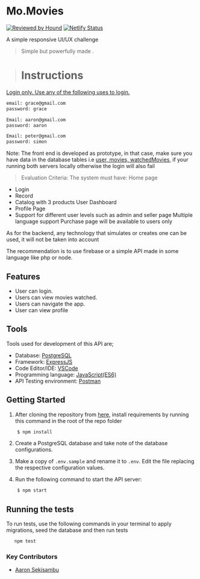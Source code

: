 
# Mo.Movies
[![Reviewed by Hound](https://img.shields.io/badge/Reviewed_by-Hound-8E64B0.svg)](https://houndci.com)
[![Netlify Status](https://api.netlify.com/api/v1/badges/56b784ed-b2e1-4d98-88f4-eeae4f79f958/deploy-status)](https://app.netlify.com/sites/mo-movies/deploys)

A simple responsive UI/UX challenge
> Simple but powerfully made .

> # Instructions
 [Login only. Use any of the following uses to login.]()
 ```sh
 email: grace@gmail.com
 password: grace
 ```
```sh
Email: aaron@gmail.com 
password: aaron
```
```sh
Email: peter@gmail.com 
password: simon
```

Note: The front end is developed as prototype, in that case, make sure you have data in the database tables i.e [user, movies, watchedMovies](), if your running both servers locally otherwise the login will also fail 


> Evaluation Criteria:
The system must have:
Home page
- Login
- Record
- Catalog with 3 products
User Dashboard
- Profile Page
- Support for different user levels such as admin and seller page
Multiple language support
Purchase page will be available to users only

As for the backend, any technology that simulates or creates one can be used, it will not be taken into account

The recommendation is to use firebase or a simple API made in some language like php or node.

## Features
- User can login.
- Users can view movies watched.
- Users can navigate the app.
- User can view profile

## Tools
Tools used for development of this API are;
- Database: [PostgreSQL](https://www.postgresql.org)
- Framework: [ExpressJS](http://expressjs.com/)
- Code Editor/IDE: [VSCode](https://code.visualstudio.com)
- Programming language: [JavaScript(ES6)](https://developer.mozilla.org/en-US/docs/Web/JavaScript/)
- API Testing environment: [Postman](https://www.getpostman.com)


## Getting Started
1. After cloning the repository from [here](https://github.com/aaronsekisambu/mo.movies), install requirements by running this command in the root of the repo folder
```sh
    $ npm install
```

2. Create a PostgreSQL database and take note of the database configurations.

3. Make a copy of `.env.sample` and rename it to `.env`. Edit the file replacing the respective configuration values.

4. Run the following command to start the API server:
```sh
    $ npm start
```

## Running the tests

To run tests, use the following commands in your terminal to apply migrations, seed the database and then run tests
```sh
   npm test 
 ``` 


### Key Contributors
- [Aaron Sekisambu](https://github.com/aaronsekisambu)